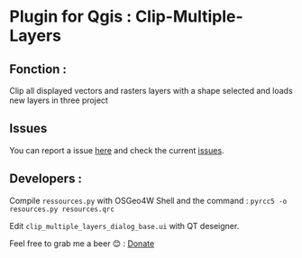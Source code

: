 # Plugin for Qgis : Clip-Multiple-Layers

## Fonction : 
Clip all displayed vectors and rasters layers with a shape selected and loads new layers in three project

## Issues
You can report a issue [here](https://github.com/Taknok/Qgisplugin-ClipMultipleLayers/issues/new) and check the current [issues](https://github.com/Taknok/Qgisplugin-ClipMultipleLayers/issues).

## Developers :
Compile `ressources.py` with OSGeo4W Shell and the command : `pyrcc5 -o resources.py resources.qrc`

Edit `clip_multiple_layers_dialog_base.ui` with QT deseigner.

Feel free to grab me a beer 😊 : [Donate](https://www.paypal.com/cgi-bin/webscr?cmd=_s-xclick&hosted_button_id=4DC3A78C398HW)